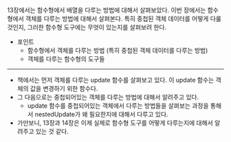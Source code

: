 13장에서는 함수형에서 배열을 다루는 방법에 대해서 살펴보았다. 이번 장에서는 함수형에서 객체를 다루는 방법에 대해서 살펴본다. 특히 중첩된 객체 데이터를 어떻게 다룰 것인지, 그러한 함수형 도구에는 무엇이 있는지를 살펴보려 한다. 

- 포인트
	- 함수형에서 객체를 다루는 방법 (특히 중첩된 객체 데이터를 다루는 방법)
	- 객체를 다루는 함수형의 도구들




---

- 책에서는 먼저 객체를 다루는 update 함수를 살펴보고 있다. 이 update 함수는 객체의 값을 변경하기 위한 함수다. 
- 그 다음으로는 중첩되어있는 객체를 다루는 방법에 대해서 알려주고 있다. 
	- update 함수를 중첩되어있는 객체에서 다루는 방법들을 살펴보는 과정을 통해서 nestedUpdate가 왜 필요한지에 대해서 다루고 있다.
- 가만보니, 13장과 14장은 이제 실제로 함수형 도구를 어떻게 다루는지에 대해서 알려주고 있는 것 같다.